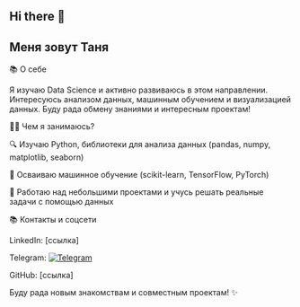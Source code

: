 ## Hi there 👋
## Меня зовут Таня

📚 О себе

Я изучаю Data Science и активно развиваюсь в этом направлении. Интересуюсь анализом данных, машинным обучением и визуализацией данных. Буду рада обмену знаниями и интересным проектам!

👨‍💻 Чем я занимаюсь?

🔍 Изучаю Python, библиотеки для анализа данных (pandas, numpy, matplotlib, seaborn)

🧠 Осваиваю машинное обучение (scikit-learn, TensorFlow, PyTorch)

🔄 Работаю над небольшими проектами и учусь решать реальные задачи с помощью данных

📚 Контакты и соцсети

LinkedIn: [ссылка]

Telegram: [![Telegram](https://img.shields.io/badge/Telegram-2CA5E0?style=for-the-badge&logo=telegram&logoColor=white)](ТВОЯ_ССЫЛКА)

GitHub: [ссылка]

Буду рада новым знакомствам и совместным проектам! ✨
<!--
**TaniTokareva/TaniTokareva** is a ✨ _special_ ✨ repository because its `README.md` (this file) appears on your GitHub profile.

Here are some ideas to get you started:

- 🔭 I’m currently working on ...
- 🌱 I’m currently learning ...
- 👯 I’m looking to collaborate on ...
- 🤔 I’m looking for help with ...
- 💬 Ask me about ...
- 📫 How to reach me: ...
- 😄 Pronouns: ...
- ⚡ Fun fact: ...
-->
